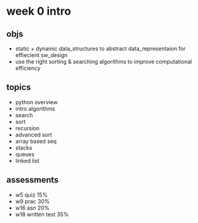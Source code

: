 # week 0 intro

## objs
- static + dynamic data_structures to abstract data_representaion for effiecient sw_design
- use the right sorting & searching algorithms to improve computational efficiency

## topics
- python overview
- intro algorithms
- search
- sort
- recursion
- advanced sort
- array based seq
- stacks
- queues
- linked list

## assessments
- w5 quiz 15%
- w9 prac 30%
- w16 asn 20%
- w18 written test 35%
